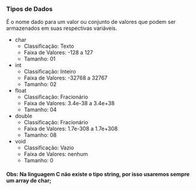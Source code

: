 
### Tipos de Dados
É o nome dado para um valor ou conjunto de valores que podem ser armazenados em suas respectivas variáveis. 

* char
  * Classificação: Texto
  * Faixa de Valores: -128 a 127
  * Tamanho: 01
* int
  * Classificação: Inteiro
  * Faixa de Valores: -32768 a 32767
  * Tamanho: 02
* float
  * Classificação: Fracionário
  * Faixa de Valores: 3.4e-38 a 3.4e+38
  * Tamanho: 04
* double
  * Classificação: Fracionário
  * Faixa de Valores: 1.7e-308 a 1.7e+308
  * Tamanho: 08
* void
  * Classificação: Vazio
  * Faixa de Valores: nenhum
  * Tamanho: 0

#### Obs: Na linguagem C não existe o tipo string, por isso usaremos sempre um array de char;



